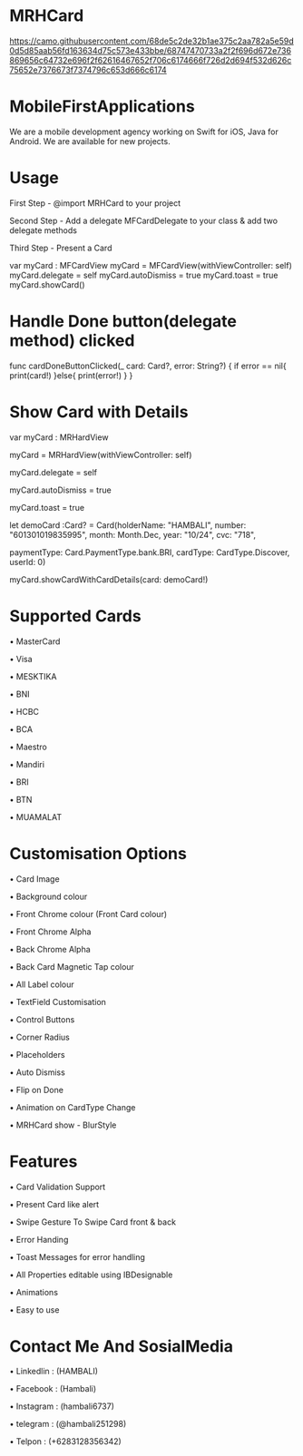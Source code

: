# MRHCard

https://camo.githubusercontent.com/68de5c2de32b1ae375c2aa782a5e59d0d5d85aab56fd163634d75c573e433bbe/68747470733a2f2f696d672e736869656c64732e696f2f62616467652f706c6174666f726d2d694f532d626c75652e7376673f7374796c653d666c6174




# MobileFirstApplications

We are a mobile development agency working on Swift for iOS, Java for Android. We are available for new projects.

# Usage

First Step - @import MRHCard to your project

Second Step - Add a delegate MFCardDelegate to your class & add two delegate methods

Third Step - Present a Card

var myCard : MFCardView
myCard  = MFCardView(withViewController: self)
myCard.delegate = self
myCard.autoDismiss = true
myCard.toast = true
myCard.showCard()

# Handle Done button(delegate method) clicked

func cardDoneButtonClicked(_ card: Card?, error: String?) {
if error == nil{
print(card!)
}else{
print(error!)
}
}


# Show Card with Details

var myCard : MRHardView

myCard  = MRHardView(withViewController: self)

myCard.delegate = self

myCard.autoDismiss = true

myCard.toast = true

let demoCard :Card? = Card(holderName: "HAMBALI", number:  "601301019835995", month: Month.Dec, year: "10/24", cvc: "718",

paymentType: Card.PaymentType.bank.BRI, cardType: CardType.Discover, userId: 0)

myCard.showCardWithCardDetails(card: demoCard!)

# Supported Cards

• MasterCard

• Visa

• MESKTIKA

• BNI

• HCBC

• BCA

• Maestro
 
• Mandiri
 
• BRI

• BTN

• MUAMALAT

# Customisation Options

• Card Image

• Background colour

• Front Chrome colour (Front Card colour)

• Front Chrome Alpha

• Back Chrome Alpha

• Back Card Magnetic Tap colour

• All Label colour

• TextField Customisation

• Control Buttons

• Corner Radius

• Placeholders

• Auto Dismiss

• Flip on Done

• Animation on CardType Change

• MRHCard show - BlurStyle

# Features

• Card Validation Support

• Present Card like alert

• Swipe Gesture To Swipe Card front & back

• Error Handing

• Toast Messages for error handling

• All Properties editable using IBDesignable

• Animations

• Easy to use

# Contact Me And SosialMedia 

• Linkedlin : (HAMBALI)

• Facebook  : (Hambali)

• Instagram : (hambali6737)

• telegram  : (@hambali251298)

• Telpon    : (+6283128356342)

